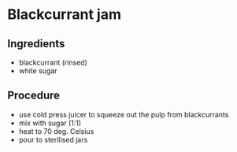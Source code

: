 Blackcurrant jam
================

Ingredients
-----------

- blackcurrant (rinsed)
- white sugar

Procedure
---------

- use cold press juicer to squeeze out the pulp from blackcurrants
- mix with sugar (1:1)
- heat to 70 deg. Celsius
- pour to sterilised jars
